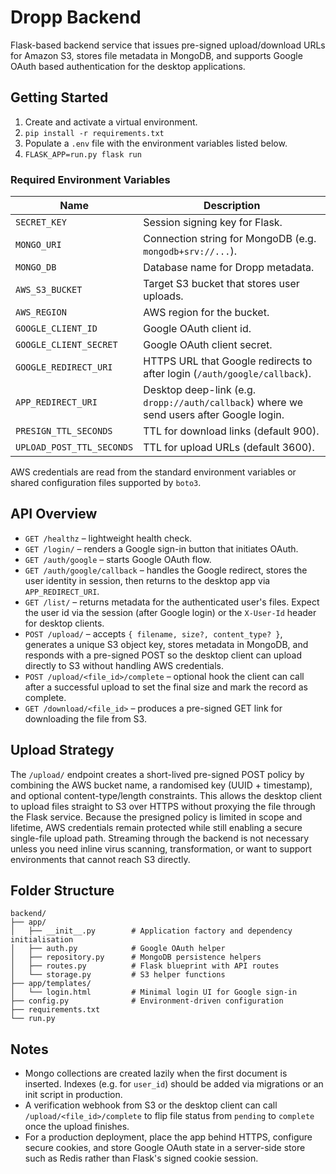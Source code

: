 # Dropp Backend

Flask-based backend service that issues pre-signed upload/download URLs for Amazon S3, stores file metadata in MongoDB, and supports Google OAuth based authentication for the desktop applications.

## Getting Started

1. Create and activate a virtual environment.
2. `pip install -r requirements.txt`
3. Populate a `.env` file with the environment variables listed below.
4. `FLASK_APP=run.py flask run`

### Required Environment Variables

| Name | Description |
| --- | --- |
| `SECRET_KEY` | Session signing key for Flask. |
| `MONGO_URI` | Connection string for MongoDB (e.g. `mongodb+srv://...`). |
| `MONGO_DB` | Database name for Dropp metadata. |
| `AWS_S3_BUCKET` | Target S3 bucket that stores user uploads. |
| `AWS_REGION` | AWS region for the bucket. |
| `GOOGLE_CLIENT_ID` | Google OAuth client id. |
| `GOOGLE_CLIENT_SECRET` | Google OAuth client secret. |
| `GOOGLE_REDIRECT_URI` | HTTPS URL that Google redirects to after login (`/auth/google/callback`). |
| `APP_REDIRECT_URI` | Desktop deep-link (e.g. `dropp://auth/callback`) where we send users after Google login. |
| `PRESIGN_TTL_SECONDS` | TTL for download links (default 900). |
| `UPLOAD_POST_TTL_SECONDS` | TTL for upload URLs (default 3600). |

AWS credentials are read from the standard environment variables or shared configuration files supported by `boto3`.

## API Overview

- `GET /healthz` – lightweight health check.
- `GET /login/` – renders a Google sign-in button that initiates OAuth.
- `GET /auth/google` – starts Google OAuth flow.
- `GET /auth/google/callback` – handles the Google redirect, stores the user identity in session, then returns to the desktop app via `APP_REDIRECT_URI`.
- `GET /list/` – returns metadata for the authenticated user's files. Expect the user id via the session (after Google login) or the `X-User-Id` header for desktop clients.
- `POST /upload/` – accepts `{ filename, size?, content_type? }`, generates a unique S3 object key, stores metadata in MongoDB, and responds with a pre-signed POST so the desktop client can upload directly to S3 without handling AWS credentials.
- `POST /upload/<file_id>/complete` – optional hook the client can call after a successful upload to set the final size and mark the record as complete.
- `GET /download/<file_id>` – produces a pre-signed GET link for downloading the file from S3.

## Upload Strategy

The `/upload/` endpoint creates a short-lived pre-signed POST policy by combining the AWS bucket name, a randomised key (UUID + timestamp), and optional content-type/length constraints. This allows the desktop client to upload files straight to S3 over HTTPS without proxying the file through the Flask service. Because the presigned policy is limited in scope and lifetime, AWS credentials remain protected while still enabling a secure single-file upload path. Streaming through the backend is not necessary unless you need inline virus scanning, transformation, or want to support environments that cannot reach S3 directly.

## Folder Structure

```
backend/
├── app/
│   ├── __init__.py        # Application factory and dependency initialisation
│   ├── auth.py            # Google OAuth helper
│   ├── repository.py      # MongoDB persistence helpers
│   ├── routes.py          # Flask blueprint with API routes
│   └── storage.py         # S3 helper functions
├── app/templates/
│   └── login.html         # Minimal login UI for Google sign-in
├── config.py              # Environment-driven configuration
├── requirements.txt
└── run.py
```

## Notes

- Mongo collections are created lazily when the first document is inserted. Indexes (e.g. for `user_id`) should be added via migrations or an init script in production.
- A verification webhook from S3 or the desktop client can call `/upload/<file_id>/complete` to flip file status from `pending` to `complete` once the upload finishes.
- For a production deployment, place the app behind HTTPS, configure secure cookies, and store Google OAuth state in a server-side store such as Redis rather than Flask's signed cookie session.
